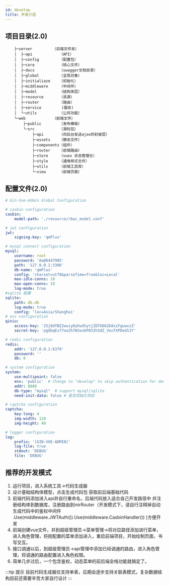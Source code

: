 ```yaml
---
id: develop
title: 开发介绍
---
```



## 项目目录(2.0)

```
    ├─server  	     （后端文件夹）
    │  ├─api            （API）
    │  ├─config         （配置包）
    │  ├─core  	        （核心文件）
    │  ├─docs  	        （swagger文档目录）
    │  ├─global         （全局对象）
    │  ├─initialiaze    （初始化）
    │  ├─middleware     （中间件）
    │  ├─model          （结构体层）
    │  ├─resource       （资源）
    │  ├─router         （路由）
    │  ├─service         (服务)
    │  └─utils	        （公共功能）
    └─web            （前端文件）
        ├─public        （发布模板）
        └─src           （源码包）
            ├─api       （向后台发送ajax的封装层）
            ├─assets	（静态文件）
            ├─components（组件）
            ├─router	（前端路由）
            ├─store     （vuex 状态管理仓）
            ├─style     （通用样式文件）
            ├─utils     （前端工具库）
            └─view      （前端页面）

```


## 配置文件(2.0)

```yaml
# Gin-Vue-Admin Global Configuration

# casbin configuration
casbin:
    model-path: './resource/rbac_model.conf'

# jwt configuration
jwt:
    signing-key: 'qmPlus'

# mysql connect configuration
mysql:
    username: root
    password: 'Aa@6447985'
    path: '127.0.0.1:3306'
    db-name: 'qmPlus'
    config: 'charset=utf8&parseTime=True&loc=Local'
    max-idle-conns: 10
    max-open-conns: 10
    log-mode: true
#sqlite 配置
sqlite:
    path: db.db
    log-mode: true
    config: 'loc=Asia/Shanghai'
# oss configuration
qiniu:
    access-key: '25j8dYBZ2wuiy0yhwShytjZDTX662b8xiFguwxzZ'
    secret-key: 'pgdbqEsf7ooZh7W3xokP833h3dZ_VecFXPDeG5JY'

# redis configuration
redis:
    addr: '127.0.0.1:6379'
    password: ''
    db: 0

# system configuration
system:
    use-multipoint: false
    env: 'public'  # Change to "develop" to skip authentication for development mode
    addr: 8888
    db-type: "mysql"  # support mysql/sqlite
    need-init-data: false # 是否初始化项目

# captcha configuration
captcha:
    key-long: 4
    img-width: 120
    img-height: 40

# logger configuration
log:
    prefix: '[GIN-VUE-ADMIN]'
    log-file: true
    stdout: 'DEBUG'
    file: 'DEBUG'

```

## 推荐的开发模式

1. 运行项目，进入系统工具->代码生成器
2. 设计基础结构体模型，点击生成代码包 获取前后端基础代码
3. 前端代码添加进入api并自行重命名，后端代码放入适合自己开发路径中 并注册结构体到数据库，注册路由到inirRouter（开发模式下，请自行注释掉自动生成代码中的鉴权中间件 .Use(middleware.JWTAuth()).Use(middleware.CasbinHandler())  )方便开发
4. 前端创建vue文件，并到超级管理员->菜单管理->将对应路径添加进行菜单，进入角色管理，将刚配置的菜单添加进入，重启前端项目，开始绘制页面，书写交互。
5. 接口调通以后，到超级管理员->api管理中添加已经调通的路由，进入角色管理，将调通的路由配置进入角色权限。
6. 简单几步过后，一个包含鉴权，动态菜单的前后端全栈功能就搞定了。

:::tip 提示
目前代码生成器仅支持单表，后期会逐步支持关联表模式，复杂数据结构目前还需要辛苦大家自行设计
:::
